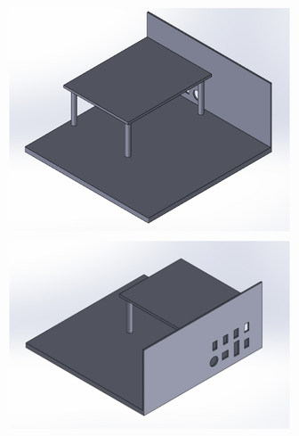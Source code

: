 ![GasManifold Image](Images/GasManifold.jpeg)

![GasManifoldFrontView Image](Images/GasManifold_FrontView.jpeg)